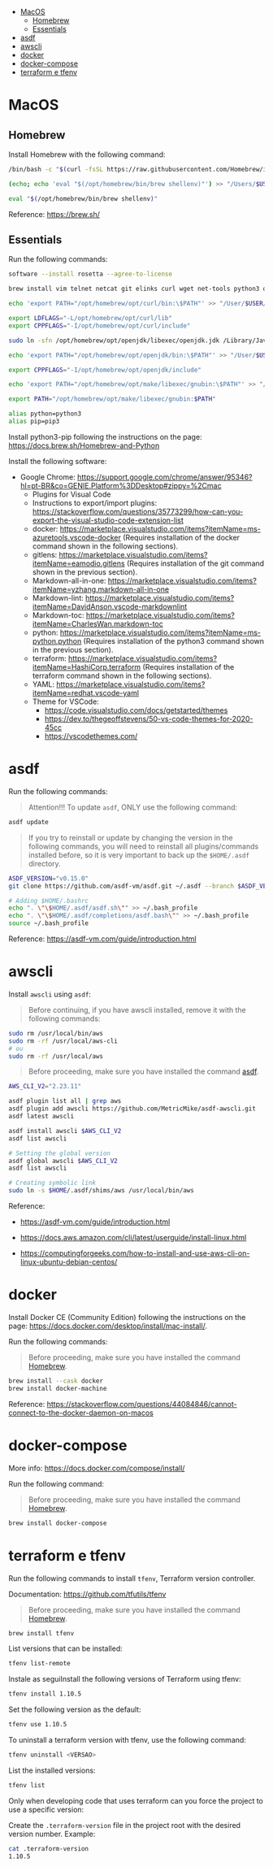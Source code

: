 <!-- TOC -->

- [MacOS](#macos)
  - [Homebrew](#homebrew)
  - [Essentials](#essentials)
- [asdf](#asdf)
- [awscli](#awscli)
- [docker](#docker)
- [docker-compose](#docker-compose)
- [terraform e tfenv](#terraform-e-tfenv)

<!-- TOC -->

# MacOS

## Homebrew

Install Homebrew with the following command:

```bash
/bin/bash -c "$(curl -fsSL https://raw.githubusercontent.com/Homebrew/install/HEAD/install.sh)"

(echo; echo 'eval "$(/opt/homebrew/bin/brew shellenv)"') >> "/Users/$USER/.bash_profile"

eval "$(/opt/homebrew/bin/brew shellenv)"
```

Reference: https://brew.sh/

## Essentials

Run the following commands:

```bash
software --install rosetta --agree-to-license

brew install vim telnet netcat git elinks curl wget net-tools python3 openjdk jq make coreutils visual-studio-code

echo 'export PATH="/opt/homebrew/opt/curl/bin:\$PATH"' >> "/User/$USER/.bash_profile"

export LDFLAGS="-L/opt/homebrew/opt/curl/lib"
export CPPFLAGS="-I/opt/homebrew/opt/curl/include"

sudo ln -sfn /opt/homebrew/opt/openjdk/libexec/openjdk.jdk /Library/Java/JavaVirtualMachines/openjdk.jdk

echo 'export PATH="/opt/homebrew/opt/openjdk/bin:\$PATH"' >> "/User/$USER/.bash_profile"

export CPPFLAGS="-I/opt/homebrew/opt/openjdk/include"

echo 'export PATH="/opt/homebrew/opt/make/libexec/gnubin:\$PATH"' >> "/User/$USER/.bash_profile"

export PATH="/opt/homebrew/opt/make/libexec/gnubin:$PATH"

alias python=python3
alias pip=pip3
```

Install python3-pip following the instructions on the page: https://docs.brew.sh/Homebrew-and-Python

Install the following software:

- Google Chrome: https://support.google.com/chrome/answer/95346?hl=pt-BR&co=GENIE.Platform%3DDesktop#zippy=%2Cmac
  - Plugins for Visual Code
  - Instructions to export/import plugins: https://stackoverflow.com/questions/35773299/how-can-you-export-the-visual-studio-code-extension-list
  - docker: https://marketplace.visualstudio.com/items?itemName=ms-azuretools.vscode-docker (Requires installation of the docker command shown in the following sections).
  - gitlens: https://marketplace.visualstudio.com/items?itemName=eamodio.gitlens (Requires installation of the git command shown in the previous section).
  - Markdown-all-in-one: https://marketplace.visualstudio.com/items?itemName=yzhang.markdown-all-in-one
  - Markdown-lint: https://marketplace.visualstudio.com/items?itemName=DavidAnson.vscode-markdownlint
  - Markdown-toc: https://marketplace.visualstudio.com/items?itemName=CharlesWan.markdown-toc
  - python: https://marketplace.visualstudio.com/items?itemName=ms-python.python (Requires installation of the python3 command shown in the previous section).
  - terraform: https://marketplace.visualstudio.com/items?itemName=HashiCorp.terraform (Requires installation of the terraform command shown in the following sections).
  - YAML: https://marketplace.visualstudio.com/items?itemName=redhat.vscode-yaml
  - Theme for VSCode:
    - https://code.visualstudio.com/docs/getstarted/themes
    - https://dev.to/thegeoffstevens/50-vs-code-themes-for-2020-45cc
    - https://vscodethemes.com/

# asdf

Run the following commands:

> Attention!!! To update ``asdf``, ONLY use the following command:

```bash
asdf update
```

> If you try to reinstall or update by changing the version in the following commands, you will need to reinstall all plugins/commands installed before, so it is very important to back up the ``$HOME/.asdf`` directory.

```bash
ASDF_VERSION="v0.15.0"
git clone https://github.com/asdf-vm/asdf.git ~/.asdf --branch $ASDF_VERSION

# Adding $HOME/.bashrc
echo ". \"\$HOME/.asdf/asdf.sh\"" >> ~/.bash_profile
echo ". \"\$HOME/.asdf/completions/asdf.bash\"" >> ~/.bash_profile
source ~/.bash_profile
```

Reference: https://asdf-vm.com/guide/introduction.html

# awscli

Install ``awscli`` using ``asdf``:

> Before continuing, if you have awscli installed, remove it with the following commands:

```bash
sudo rm /usr/local/bin/aws
sudo rm -rf /usr/local/aws-cli
# ou
sudo rm -rf /usr/local/aws
```

> Before proceeding, make sure you have installed the command [asdf](#asdf).

```bash
AWS_CLI_V2="2.23.11"

asdf plugin list all | grep aws
asdf plugin add awscli https://github.com/MetricMike/asdf-awscli.git
asdf latest awscli

asdf install awscli $AWS_CLI_V2
asdf list awscli

# Setting the global version
asdf global awscli $AWS_CLI_V2
asdf list awscli

# Creating symbolic link
sudo ln -s $HOME/.asdf/shims/aws /usr/local/bin/aws
```

Reference:
* https://asdf-vm.com/guide/introduction.html
- https://docs.aws.amazon.com/cli/latest/userguide/install-linux.html
* https://computingforgeeks.com/how-to-install-and-use-aws-cli-on-linux-ubuntu-debian-centos/

# docker

Install Docker CE (Community Edition) following the instructions on the page: https://docs.docker.com/desktop/install/mac-install/.

Run the following commands:

> Before proceeding, make sure you have installed the command [Homebrew](#homebrew).

```bash
brew install --cask docker
brew install docker-machine
```

Reference: https://stackoverflow.com/questions/44084846/cannot-connect-to-the-docker-daemon-on-macos

# docker-compose

More info: https://docs.docker.com/compose/install/

Run the following command:

> Before proceeding, make sure you have installed the command [Homebrew](#homebrew).

```bash
brew install docker-compose
```

# terraform e tfenv

Run the following commands to install ``tfenv``, Terraform version controller.

Documentation: <https://github.com/tfutils/tfenv>

> Before proceeding, make sure you have installed the command [Homebrew](#homebrew).

```bash
brew install tfenv
```

List versions that can be installed:

```bash
tfenv list-remote
```

Instale as seguiInstall the following versions of Terraform using tfenv:

```bash
tfenv install 1.10.5
```

Set the following version as the default:

```bash
tfenv use 1.10.5
```

To uninstall a terraform version with tfenv, use the following command:

```bash
tfenv uninstall <VERSAO>
```

List the installed versions:

```bash
tfenv list
```

Only when developing code that uses terraform can you force the project to use a specific version:

Create the ``.terraform-version`` file in the project root with the desired version number. Example:

```bash
cat .terraform-version
1.10.5
```
